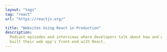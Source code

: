 ```yaml
---
layout: "tags"
tag: "react"
url: "https://reactjs.org/"

title: "Websites Using React in Production"
description:
  Podcast episodes and interviews where developers talk about how and why they
  built their web app's front-end with React.
---
```

